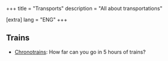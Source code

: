 +++
title = "Transports"
description = "All about transportations"

[extra]
lang = "ENG"
+++

## Trains

* [Chronotrains](https://www.chronotrains.com/fr): How far can you go in 5 hours of trains?

